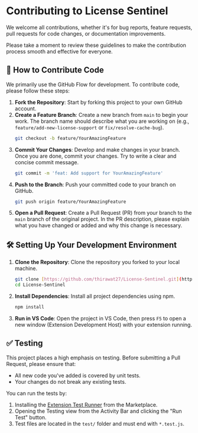 # Contributing to License Sentinel

We welcome all contributions, whether it's for bug reports, feature requests, pull requests for code changes, or documentation improvements.

Please take a moment to review these guidelines to make the contribution process smooth and effective for everyone.

## 🚀 How to Contribute Code

We primarily use the GitHub Flow for development. To contribute code, please follow these steps:

1.  **Fork the Repository**: Start by forking this project to your own GitHub account.
2.  **Create a Feature Branch**: Create a new branch from `main` to begin your work. The branch name should describe what you are working on (e.g., `feature/add-new-license-support` or `fix/resolve-cache-bug`).
    ```bash
    git checkout -b feature/YourAmazingFeature
    ```
3.  **Commit Your Changes**: Develop and make changes in your branch. Once you are done, commit your changes. Try to write a clear and concise commit message.
    ```bash
    git commit -m 'feat: Add support for YourAmazingFeature'
    ```
4.  **Push to the Branch**: Push your committed code to your branch on GitHub.
    ```bash
    git push origin feature/YourAmazingFeature
    ```
5.  **Open a Pull Request**: Create a Pull Request (PR) from your branch to the `main` branch of the original project. In the PR description, please explain what you have changed or added and why this change is necessary.

## 🛠️ Setting Up Your Development Environment

1.  **Clone the Repository**: Clone the repository you forked to your local machine.
    ```bash
    git clone [https://github.com/thirawat27/License-Sentinel.git](https://github.com/thirawat27/License-Sentinel.git)
    cd License-Sentinel
    ```
2.  **Install Dependencies**: Install all project dependencies using npm.
    ```bash
    npm install
    ```
3.  **Run in VS Code**: Open the project in VS Code, then press `F5` to open a new window (Extension Development Host) with your extension running.

## ✅ Testing

This project places a high emphasis on testing. Before submitting a Pull Request, please ensure that:

* All new code you've added is covered by unit tests.
* Your changes do not break any existing tests.

You can run the tests by:
1.  Installing the [Extension Test Runner](https://marketplace.visualstudio.com/items?itemName=ms-vscode.extension-test-runner) from the Marketplace.
2.  Opening the Testing view from the Activity Bar and clicking the "Run Test" button.
3.  Test files are located in the `test/` folder and must end with `*.test.js`.